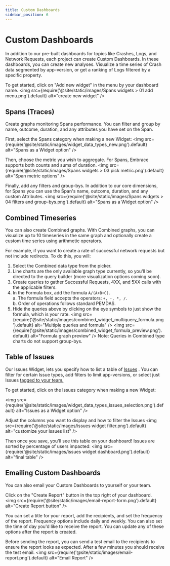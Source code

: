 ```yaml
---
title: Custom Dashboards
sidebar_position: 6
---
```


# Custom Dashboards

In addition to our pre-built dashboards for topics like Crashes, Logs, and Network Requests, each project can create Custom Dashboards.  In these dashboards, you can create new analyses.  Visualize a time series of Crash data segmented by app-version, or get a ranking of Logs filtered by a specific property.

To get started, click on "Add new widget" in the menu by your dashboard name.
<img src={require('@site/static/images/Spans widgets > 01 add menu.png').default} alt="create new widget" />

## Spans (Traces)

Create graphs monitoring Spans performance.  You can filter and group by name, outcome, duration, and any attributes you have set on the Span.

First, select the Spans category when making a new Widget:
<img src={require('@site/static/images/widget_data_types_new.png').default} alt="Spans as a Widget option" />

Then, choose the metric you wish to aggregate.  For Spans, Embrace supports both counts and sums of duration.
<img src={require('@site/static/images/Spans widgets > 03 pick metric.png').default} alt="Span metric options" />


Finally, add any filters and group-bys.  In addition to our core dimensions, for Spans you can use the Span's name, outcome, duration, and any custom Attributes.
<img src={require('@site/static/images/Spans widgets > 04 filters and group-bys.png').default} alt="Spans as a Widget option" />

## Combined Timeseries 

You can also create Combined graphs. With Combined graphs, you can visualize up to 10 timeseries in the same graph and optionally create a custom time series using arithmetic operators.

For example, if you want to create a rate of successful network requests but not include redirects. To do this, you will:
1. Select the Combined data type from the picker.
2. Line charts are the only available graph type currently, so you'll be directed to the query builder (more visualization options coming soon).
3. Create queries to gather Successful Requests, 4XX, and 5XX calls with the applicable filters.
4. In the Formula box, add the formula `A/(A+B+C)`.\
    a. The formula field accepts the operators: `+, -, *, /`.\
    b. Order of operations follows standard PEMDAS.
5. Hide the queries above by clicking on the eye symbols to just show the formula, which is your rate.
<img src={require('@site/static/images/combined_widget_multiquery_formula.png').default} alt="Multiple queries and formula" />
<img src={require('@site/static/images/combined_widget_formula_preview.png').default} alt="Formula graph preview" />
Note: Queries in Combined type charts do not support group-bys.

## Table of Issues

Our Issues Widget, lets you specify how to list a table of [Issues](/product/issue-monitoring-and-work-flow) .  You can filter for certain Issue types, add filters to limit app-versions, or select just Issues [tagged to your team.](/product/tagging)

To get started, click on the Issues category when making a new Widget:
<!--<img src={require('@site/static/images/issues in dashboard.png').default} alt="Issues as a Widget option" />-->
<img src={require('@site/static/images/widget_data_types_issues_selection.png').default} alt="Issues as a Widget option" />

Adjust the columns you want to display and how to filter the Issues
<img src={require('@site/static/images/issues widget filter.png').default} alt="customize your Issues list" />

Then once you save, you'll see this table on your dashboard!  Issues are sorted by percentage of users impacted:
<img src={require('@site/static/images/issues widget dashboard.png').default} alt="final table" />

## Emailing Custom Dashboards

You can also email your Custom Dashboards to yourself or your team. 

Click on the "Create Report" button in the top right of your dashboard.  
<img src={require('@site/static/images/email-report-form.png').default} alt="Create Report button" />

You can set a title for your report, add the recipients, and set the frequency of the report. Frequency options include daily and weekly. You can also set the time of day you'd like to receive the report. You can update any of these options after the report is created.

Before sending the report, you can send a test email to the recipients to ensure the report looks as expected. After a few minutes you should receive the test email.
<img src={require('@site/static/images/email-report.png').default} alt="Email Report" />
